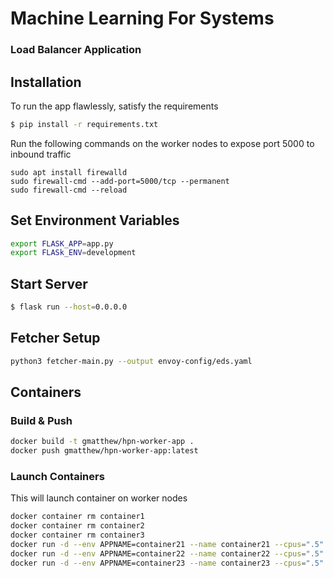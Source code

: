 # Machine Learning For Systems
### Load Balancer Application

## Installation

To run the app flawlessly, satisfy the requirements
```bash
$ pip install -r requirements.txt
```

Run the following commands on the worker nodes to expose port 5000 to inbound traffic
```
sudo apt install firewalld
sudo firewall-cmd --add-port=5000/tcp --permanent
sudo firewall-cmd --reload
```

## Set Environment Variables
```bash
export FLASK_APP=app.py
export FLASk_ENV=development
```

## Start Server
```bash
$ flask run --host=0.0.0.0
```


## Fetcher Setup
```bash
python3 fetcher-main.py --output envoy-config/eds.yaml
```


## Containers 

### Build & Push

```bash
docker build -t gmatthew/hpn-worker-app .
docker push gmatthew/hpn-worker-app:latest
```
### Launch Containers
This will launch container on worker nodes
```bash
docker container rm container1
docker container rm container2
docker container rm container3
docker run -d --env APPNAME=container21 --name container21 --cpus=".5" --memory="512m" -p 8080:80 gmatthew/hpn-worker-app:latest
docker run -d --env APPNAME=container22 --name container22 --cpus=".5" --memory="512m" -p 8081:80 gmatthew/hpn-worker-app:latest
docker run -d --env APPNAME=container23 --name container23 --cpus=".5" --memory="512m" -p 8082:80 gmatthew/hpn-worker-app:latest
```
